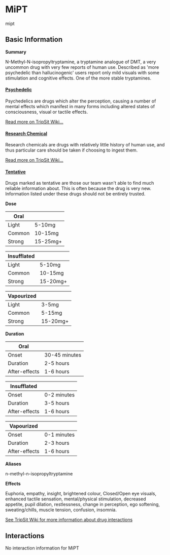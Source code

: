 # MiPT

mipt

## Basic Information

**Summary**

N-Methyl-N-isopropyltryptamine, a tryptamine analogue of DMT, a very uncommon drug with very few reports of human use. Described as 'more psychedelic than hallucinogenic' users report only mild visuals with some stimulation and cognitive effects. One of the more stable tryptamines.

#### [Psychedelic](/category/psychedelic)

Psychedelics are drugs which alter the perception, causing a number of mental effects which manifest in many forms including altered states of consciousness, visual or tactile effects.

[Read more on TripSit Wiki...](#{category.wiki})

#### [Research Chemical](/category/research-chemical)

Research chemicals are drugs with relatively little history of human use, and thus particular care should be taken if choosing to ingest them.

[Read more on TripSit Wiki...](#{category.wiki})

#### [Tentative](/category/tentative)

Drugs marked as tentative are those our team wasn't able to find much reliable information about. This is often because the drug is very new. Information listed under these drugs should not be entirely trusted.

**Dose**

| Oral   |          |
| ------ | -------- |
| Light  | 5-10mg   |
| Common | 10-15mg  |
| Strong | 15-25mg+ |

| Insufflated |          |
| ----------- | -------- |
| Light       | 5-10mg   |
| Common      | 10-15mg  |
| Strong      | 15-20mg+ |

| Vapourized |          |
| ---------- | -------- |
| Light      | 3-5mg    |
| Common     | 5-15mg   |
| Strong     | 15-20mg+ |

**Duration**

| Oral          |               |
| ------------- | ------------- |
| Onset         | 30-45 minutes |
| Duration      | 2-5 hours     |
| After-effects | 1-6 hours     |

| Insufflated   |             |
| ------------- | ----------- |
| Onset         | 0-2 minutes |
| Duration      | 3-5 hours   |
| After-effects | 1-6 hours   |

| Vapourized    |             |
| ------------- | ----------- |
| Onset         | 0-1 minutes |
| Duration      | 2-3 hours   |
| After-effects | 1-6 hours   |

**Aliases**

n-methyl-n-isopropyltryptamine  

**Effects**

Euphoria, empathy, insight, brightened colour, Closed/Open eye visuals, enhanced tactile sensation, mental/physical stimulation, decreased appetite, pupil dilation, restlessness, change in perception, ego softening, sweating/chills, muscle tension, confusion, insomnia.

[See TripSit Wiki for more information about drug interactions](http://combo.tripsit.me/)

## Interactions

No interaction information for MiPT